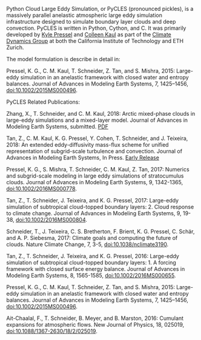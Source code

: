 Python Cloud Large Eddy Simulation, or PyCLES (pronounced pickles), is a massively parallel anelastic atmospheric large eddy simulation infrastructure designed to simulate boundary layer clouds and deep convection. PyCLES is written in Python, Cython, and C. It was primarily developed by [Kyle Pressel](http://www.kylepressel.com) and [Colleen Kaul](http://www.colleenkaul.com) as part of the [Climate Dynamics Group](https://climate-dynamics.org/) at both the California Institute of Technology and ETH Zurich. 

The model formulation is describe in detail in: 

Pressel, K. G., C. M. Kaul, T. Schneider, Z. Tan, and S. Mishra, 2015: Large-eddy simulation in an anelastic framework with closed water and entropy balances. Journal of Advances in Modeling Earth Systems, 7, 1425–1456, [doi:10.1002/2015MS000496](https://doi.org/10.1002/2015MS000496). 

PyCLES Related Publications:

Zhang, X., T. Schneider, and C. M. Kaul, 2018: Arctic mixed-phase clouds in large-eddy simulations and a mixed-layer model. Journal of Advances in Modeling Earth Systems, submitted. [PDF](http://climate-dynamics.org/wp-content/uploads/2018/01/isdac-revision.pdf)

Tan, Z., C. M. Kaul, K. G. Pressel, Y. Cohen, T. Schneider, and J. Teixeira, 2018: An extended eddy-diffusivity mass-flux scheme for unified representation of subgrid-scale turbulence and convection. Journal of Advances in Modeling Earth Systems, In Press. [Early Release](http://onlinelibrary.wiley.com/doi/10.1002/2017MS001162/full) 

Pressel, K. G., S. Mishra, T. Schneider, C. M. Kaul, Z. Tan, 2017: Numerics and subgrid-scale modeling in large eddy simulations of stratocumulus clouds. Journal of Advances in Modeling Earth Systems, 9, 1342-1365, [doi:10.1002/2016MS000778](https://doi.org/10.1002/2016MS000778).

Tan, Z., T. Schneider, J. Teixeira, and K. G. Pressel, 2017: Large-eddy simulation of subtropical cloud-topped boundary layers: 2. Cloud response to climate change. Journal of Advances in Modeling Earth Systems, 9, 19-38, [doi:10.1002/2016MS000804](https://doi.org/10.1002/2016MS000804).
 
Schneider, T., J. Teixeira, C. S. Bretherton, F. Brient, K. G. Pressel, C. Schär, and A. P. Siebesma, 2017: Climate goals and computing the future of clouds. Nature Climate Change, 7, 3-5, [doi:10.1038/nclimate3190](https://doi.org/10.1038/nclimate3190).
 
Tan, Z., T. Schneider, J. Teixeira, and K. G. Pressel, 2016: Large-eddy simulation of subtropical cloud-topped boundary layers: 1. A forcing framework with closed surface energy balance. Journal of Advances in Modeling Earth Systems, 8, 1565-1585, [doi:10.1002/2016MS000655](https://doi.org/10.1002/2016MS000655).

Pressel, K. G., C. M. Kaul, T. Schneider, Z. Tan, and S. Mishra, 2015: Large-eddy simulation in an anelastic framework with closed water and entropy balances. Journal of Advances in Modeling Earth Systems, 7, 1425–1456, [doi:10.1002/2015MS000496](https://doi.org/10.1002/2015MS000496).

Ait-Chaalal, F., T. Schneider, B. Meyer, and B. Marston, 2016: Cumulant expansions for atmospheric flows. New Journal of Physics, 18, 025019, [doi:10.1088/1367-2630/18/2/025019](https://doi.org/10.1088/1367-2630/18/2/025019).
